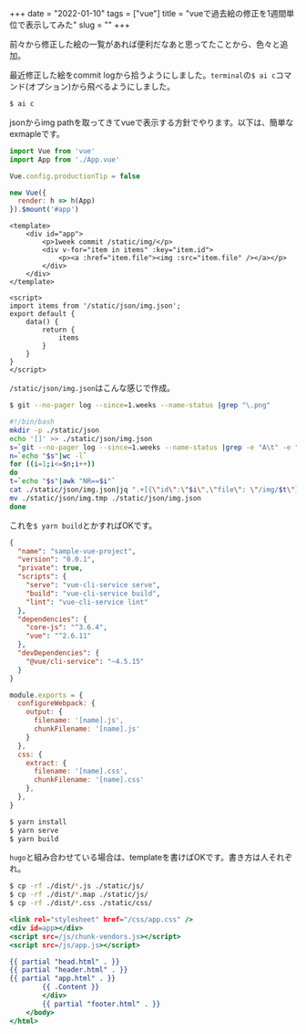 +++
date = "2022-01-10"
tags = ["vue"]
title = "vueで過去絵の修正を1週間単位で表示してみた"
slug = ""
+++

前々から修正した絵の一覧があれば便利だなあと思ってたことから、色々と追加。

最近修正した絵をcommit logから拾うようにしました。`terminal`の`$ ai c`コマンド(オプション)から飛べるようにしました。

```sh
$ ai c
```

jsonからimg pathを取ってきてvueで表示する方針でやります。以下は、簡単なexmapleです。

```js:src/main.js
import Vue from 'vue'
import App from './App.vue'

Vue.config.productionTip = false

new Vue({
  render: h => h(App)
}).$mount('#app')
```

```html:src/App.vue
<template>
	<div id="app">
		<p>1week commit /static/img/</p>
		<div v-for="item in items" :key="item.id">
			<p><a :href="item.file"><img :src="item.file" /></a></p>
		</div>
	</div>
</template>

<script>
import items from '/static/json/img.json';
export default {
	data() {
		return {
			items
		}
	}
}
</script>
```

`/static/json/img.json`はこんな感じで作成。

```sh
$ git --no-pager log --since=1.weeks --name-status |grep "\.png"
```

```sh:test.sh
#!/bin/bash
mkdir -p ./static/json
echo '[]' >> ./static/json/img.json
s=`git --no-pager log --since=1.weeks --name-status |grep -e "A\t" -e "M\t" |grep "static/img/"|grep "\.png"|cut -d / -f 3|sort|uniq`
n=`echo "$s"|wc -l`
for ((i=1;i<=$n;i++))
do
t=`echo "$s"|awk "NR==$i"`
cat ./static/json/img.json|jq ".+[{\"id\":\"$i\",\"file\": \"/img/$t\"}]" >> ./static/json/img.tmp
mv ./static/json/img.tmp ./static/json/img.json
done
```

これを`$ yarn build`とかすればOKです。

```json:package.json
{
  "name": "sample-vue-project",
  "version": "0.0.1",
  "private": true,
  "scripts": {
    "serve": "vue-cli-service serve",
    "build": "vue-cli-service build",
    "lint": "vue-cli-service lint"
  },
  "dependencies": {
    "core-js": "^3.6.4",
    "vue": "^2.6.11"
  },
  "devDependencies": {
    "@vue/cli-service": "~4.5.15"
  }
}
```

```js:vue.config.js
module.exports = {
  configureWebpack: {
    output: {
      filename: '[name].js',
      chunkFilename: '[name].js'
    }
  },
  css: {
    extract: {
      filename: '[name].css',
      chunkFilename: '[name].css'
    },
  },
}
```

```sh
$ yarn install
$ yarn serve
$ yarn build
```

`hugo`と組み合わせている場合は、templateを書けばOKです。書き方は人それぞれ。

```sh
$ cp -rf ./dist/*.js ./static/js/
$ cp -rf ./dist/*.map ./static/js/
$ cp -rf ./dist/*.css ./static/css/
```

```html:/layouts/partials/app.html
<link rel="stylesheet" href="/css/app.css" />
<div id=app></div>
<script src=/js/chunk-vendors.js></script>
<script src=/js/app.js></script>
```

```html:/layouts/test/single.html
{{ partial "head.html" . }}
{{ partial "header.html" . }}
{{ partial "app.html" . }}
		{{ .Content }}
		</div>
		{{ partial "footer.html" . }}
	</body>
</html>
```

